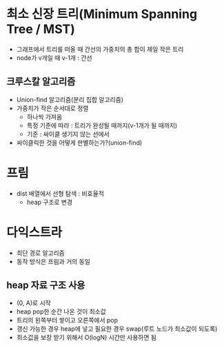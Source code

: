 # 최소 신장 트리(Minimum Spanning Tree / MST)
- 그래프에서 트리를 떠올 때 간선의 가중치의 총 합이 제일 작은 트리
- node가 v개일 때 v-1개 : 간선

## 크루스칼 알고리즘
- Union-find 알고리즘(분리 집합 알고리즘)
- 가중치가 작은 순서대로 정렬
  - 하나씩 가져옴
  - 특정 기준에 따라 : 트리가 완성될 때까지(v-1개가 될 때까지)
  - 기준 : 싸이클 생기지 않는 선에서
- 싸이클릭한 것을 어떻게 판별하는가?(union-find)

# 프림
- dist 배열에서 선형 탐색 : 비효율적
  - heap 구조로 변경

# 다익스트라
- 최단 경로 알고리즘
- 동작 방식은 프림과 거의 동일

## heap 자료 구조 사용
- (0, A)로 시작
- heap pop한 순간 나온 것이 최소값
- 트리의 왼쪽부터 쌓이고 오른쪽에서 pop
- 갱신 가능한 경우 heap에 넣고 필요한 경우 swap(루트 노드가 최소값이 되도록)
- 최소값을 보장 받기 위해서 O(logN) 시간만 사용하면 됨